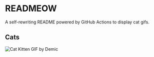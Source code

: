 # READMEOW

A self-rewriting README powered by GitHub Actions to display cat gifs.

## Cats

![Cat Kitten GIF by Demic](https://media3.giphy.com/media/3oriO0OEd9QIDdllqo/200.gif?cid=9acd02da7qc7lxlwvgk06fzrff3a24dtnqhcshmuxgrztfro&ep=v1_gifs_search&rid=200.gif&ct=g)
